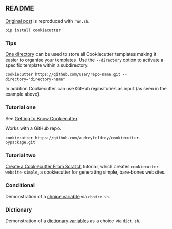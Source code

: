 ## README

[Original
post](https://davetang.org/muse/2018/02/09/organising-computational-biology-projects-cookiecutter/)
is reproduced with `run.sh`.

```console
pip install cookiecutter
```

### Tips

[One
directory](https://cookiecutter.readthedocs.io/en/latest/advanced/directories.html)
can be used to store all Cookiecutter templates making it easier to organise
your templates. Use the `--directory` option to activate a specific template
within a subdirectory.

```console
cookiecutter https://github.com/user/repo-name.git --directory="directory-name"
```

In addition Cookiecutter can use GitHub repositories as input (as seen in the
example above).

### Tutorial one

See [Getting to Know
Cookiecutter](https://cookiecutter.readthedocs.io/en/latest/tutorials/tutorial1.html).

Works with a GitHub repo.

```console
cookiecutter https://github.com/audreyfeldroy/cookiecutter-pypackage.git
```

### Tutorial two

[Create a Cookiecutter From
Scratch](https://cookiecutter.readthedocs.io/en/latest/tutorials/tutorial2.html#tutorial2)
tutorial, which creates `cookiecutter-website-simple`, a cookiecutter for
generating simple, bare-bones websites.

### Conditional

Demonstration of a [choice
variable](https://cookiecutter.readthedocs.io/en/latest/advanced/choice_variables.html)
via `choice.sh`.

### Dictionary

Demonstration of a [dictionary
variables](https://cookiecutter.readthedocs.io/en/latest/advanced/dict_variables.html)
as a choice via `dict.sh`.
